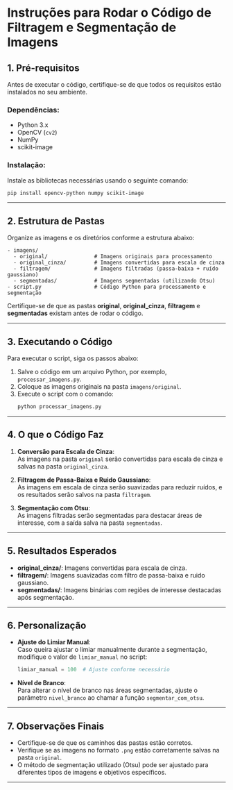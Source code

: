 # Instruções para Rodar o Código de Filtragem e Segmentação de Imagens

## 1. Pré-requisitos
Antes de executar o código, certifique-se de que todos os requisitos estão instalados no seu ambiente.

### Dependências:
- Python 3.x
- OpenCV (`cv2`)
- NumPy
- scikit-image

### Instalação:
Instale as bibliotecas necessárias usando o seguinte comando:
```bash
pip install opencv-python numpy scikit-image
```

---

## 2. Estrutura de Pastas
Organize as imagens e os diretórios conforme a estrutura abaixo:

```
- imagens/
  - original/               # Imagens originais para processamento
  - original_cinza/         # Imagens convertidas para escala de cinza
  - filtragem/              # Imagens filtradas (passa-baixa + ruído gaussiano)
  - segmentadas/            # Imagens segmentadas (utilizando Otsu)
- script.py                 # Código Python para processamento e segmentação
```

Certifique-se de que as pastas **original**, **original_cinza**, **filtragem** e **segmentadas** existam antes de rodar o código.

---

## 3. Executando o Código
Para executar o script, siga os passos abaixo:

1. Salve o código em um arquivo Python, por exemplo, `processar_imagens.py`.
2. Coloque as imagens originais na pasta `imagens/original`.
3. Execute o script com o comando:
   ```bash
   python processar_imagens.py
   ```

---

## 4. O que o Código Faz

1. **Conversão para Escala de Cinza**:  
   As imagens na pasta `original` serão convertidas para escala de cinza e salvas na pasta `original_cinza`.

2. **Filtragem de Passa-Baixa e Ruido Gaussiano**:  
   As imagens em escala de cinza serão suavizadas para reduzir ruídos, e os resultados serão salvos na pasta `filtragem`.

3. **Segmentação com Otsu**:  
   As imagens filtradas serão segmentadas para destacar áreas de interesse, com a saída salva na pasta `segmentadas`.

---

## 5. Resultados Esperados

- **original_cinza/**: Imagens convertidas para escala de cinza.
- **filtragem/**: Imagens suavizadas com filtro de passa-baixa e ruido gaussiano.
- **segmentadas/**: Imagens binárias com regiões de interesse destacadas após segmentação.

---

## 6. Personalização

- **Ajuste do Limiar Manual**:  
  Caso queira ajustar o limiar manualmente durante a segmentação, modifique o valor de `limiar_manual` no script:
  ```python
  limiar_manual = 100  # Ajuste conforme necessário
  ```

- **Nível de Branco**:  
  Para alterar o nível de branco nas áreas segmentadas, ajuste o parâmetro `nivel_branco` ao chamar a função `segmentar_com_otsu`.

---

## 7. Observações Finais

- Certifique-se de que os caminhos das pastas estão corretos.
- Verifique se as imagens no formato `.png` estão corretamente salvas na pasta `original`.
- O método de segmentação utilizado (Otsu) pode ser ajustado para diferentes tipos de imagens e objetivos específicos.

---
